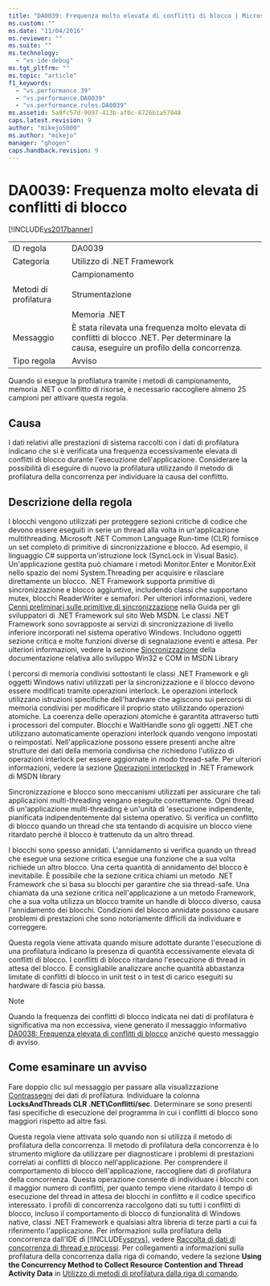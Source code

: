 ```yaml
---
title: "DA0039: Frequenza molto elevata di conflitti di blocco | Microsoft Docs"
ms.custom: ""
ms.date: "11/04/2016"
ms.reviewer: ""
ms.suite: ""
ms.technology: 
  - "vs-ide-debug"
ms.tgt_pltfrm: ""
ms.topic: "article"
f1_keywords: 
  - "vs.performance.39"
  - "vs.performance.DA0039"
  - "vs.performance.rules.DA0039"
ms.assetid: 5a9fc57d-9097-413b-af0c-8726b1a57048
caps.latest.revision: 9
author: "mikejo5000"
ms.author: "mikejo"
manager: "ghogen"
caps.handback.revision: 9
---
```

# DA0039: Frequenza molto elevata di conflitti di blocco
[!INCLUDE[vs2017banner](../code-quality/includes/vs2017banner.md)]

|||  
|-|-|  
|ID regola|DA0039|  
|Categoria|Utilizzo di .NET Framework|  
|Metodi di profilatura|Campionamento<br /><br /> Strumentazione<br /><br /> Memoria .NET|  
|Messaggio|È stata rilevata una frequenza molto elevata di conflitti di blocco .NET.  Per determinare la causa, eseguire un profilo della concorrenza.|  
|Tipo regola|Avviso|  
  
 Quando si esegue la profilatura tramite i metodi di campionamento, memoria .NET o conflitto di risorse, è necessario raccogliere almeno 25 campioni per attivare questa regola.  
  
## Causa  
 I dati relativi alle prestazioni di sistema raccolti con i dati di profilatura indicano che si è verificata una frequenza eccessivamente elevata di conflitti di blocco durante l'esecuzione dell'applicazione.  Considerare la possibilità di eseguire di nuovo la profilatura utilizzando il metodo di profilatura della concorrenza per individuare la causa del conflitto.  
  
## Descrizione della regola  
 I blocchi vengono utilizzati per proteggere sezioni critiche di codice che devono essere eseguiti in serie un thread alla volta in un'applicazione multithreading.  Microsoft .NET Common Language Run\-time \(CLR\) fornisce un set completo di primitive di sincronizzazione e blocco.  Ad esempio, il linguaggio C\# supporta un'istruzione lock \(SyncLock in Visual Basic\).  Un'applicazione gestita può chiamare i metodi Monitor.Enter e Monitor.Exit nello spazio dei nomi System.Threading per acquisire e rilasciare direttamente un blocco.  .NET Framework supporta primitive di sincronizzazione e blocco aggiuntive, includendo classi che supportano mutex, blocchi ReaderWriter e semafori.  Per ulteriori informazioni, vedere [Cenni preliminari sulle primitive di sincronizzazione](http://go.microsoft.com/fwlink/?LinkId=177867) nella Guida per gli sviluppatori di .NET Framework sul sito Web MSDN.  Le classi .NET Framework sono sovrapposte ai servizi di sincronizzazione di livello inferiore incorporati nel sistema operativo Windows.  Includono oggetti sezione critica e molte funzioni diverse di segnalazione eventi e attesa.  Per ulteriori informazioni, vedere la sezione [Sincronizzazione](http://go.microsoft.com/fwlink/?LinkId=177869) della documentazione relativa allo sviluppo Win32 e COM in MSDN Library  
  
 I percorsi di memoria condivisi sottostanti le classi .NET Framework e gli oggetti Windows nativi utilizzati per la sincronizzazione e il blocco devono essere modificati tramite operazioni interlock.  Le operazioni interlock utilizzano istruzioni specifiche dell'hardware che agiscono sui percorsi di memoria condivisi per modificare il proprio stato utilizzando operazioni atomiche.  La coerenza delle operazioni atomiche è garantita attraverso tutti i processori del computer.  Blocchi e WaitHandle sono gli oggetti .NET che utilizzano automaticamente operazioni interlock quando vengono impostati o reimpostati.  Nell'applicazione possono essere presenti anche altre strutture dei dati della memoria condivisa che richiedono l'utilizzo di operazioni interlock per essere aggiornate in modo thread\-safe.  Per ulteriori informazioni, vedere la sezione [Operazioni interlocked](http://go.microsoft.com/fwlink/?LinkId=177870) in .NET Framework di MSDN library  
  
 Sincronizzazione e blocco sono meccanismi utilizzati per assicurare che tali applicazioni multi\-threading vengano eseguite correttamente.  Ogni thread di un'applicazione multi\-threading è un'unità di 'esecuzione indipendente, pianificata indipendentemente dal sistema operativo.  Si verifica un conflitto di blocco quando un thread che sta tentando di acquisire un blocco viene ritardato perché il blocco è trattenuto da un altro thread.  
  
 I blocchi sono spesso annidati.  L'annidamento si verifica quando un thread che esegue una sezione critica esegue una funzione che a sua volta richiede un altro blocco.  Una certa quantità di annidamento del blocco è inevitabile.  È possibile che la sezione critica chiami un metodo .NET Framework che si basa su blocchi per garantire che sia thread\-safe.  Una chiamata da una sezione critica nell'applicazione a un metodo Framework, che a sua volta utilizza un blocco tramite un handle di blocco diverso, causa l'annidamento dei blocchi.  Condizioni del blocco annidate possono causare problemi di prestazioni che sono notoriamente difficili da individuare e correggere.  
  
 Questa regola viene attivata quando misure adottate durante l'esecuzione di una profilatura indicano la presenza di quantità eccessivamente elevata di conflitti di blocco.  I conflitti di blocco ritardano l'esecuzione di thread in attesa del blocco.  È consigliabile analizzare anche quantità abbastanza limitate di conflitti di blocco in unit test o in test di carico eseguiti su hardware di fascia più bassa.  
  
> [!NOTE]
>  Quando la frequenza dei conflitti di blocco indicata nei dati di profilatura è significativa ma non eccessiva, viene generato il messaggio informativo [DA0038: Frequenza elevata di conflitti di blocco](../profiling/da0038-high-rate-of-lock-contentions.md) anziché questo messaggio di avviso.  
  
## Come esaminare un avviso  
 Fare doppio clic sul messaggio per passare alla visualizzazione [Contrassegni](../profiling/marks-view.md) dei dati di profilatura.  Individuare la colonna **LocksAndThreads CLR .NET\\Conflitti\/sec**.  Determinare se sono presenti fasi specifiche di esecuzione del programma in cui i conflitti di blocco sono maggiori rispetto ad altre fasi.  
  
 Questa regola viene attivata solo quando non si utilizza il metodo di profilatura della concorrenza.  Il metodo di profilatura della concorrenza è lo strumento migliore da utilizzare per diagnosticare i problemi di prestazioni correlati ai conflitti di blocco nell'applicazione.  Per comprendere il comportamento di blocco dell'applicazione, raccogliere dati di profilatura della concorrenza.  Questa operazione consente di individuare i blocchi con il maggior numero di conflitti, per quanto tempo viene ritardato il tempo di esecuzione del thread in attesa dei blocchi in conflitto e il codice specifico interessato.  I profili di concorrenza raccolgono dati su tutti i conflitti di blocco, incluso il comportamento di blocco di funzionalità di Windows native, classi .NET Framework e qualsiasi altra libreria di terze parti a cui fa riferimento l'applicazione.  Per informazioni sulla profilatura della concorrenza dall'IDE di [!INCLUDE[vsprvs](../code-quality/includes/vsprvs_md.md)], vedere [Raccolta di dati di concorrenza di thread e processi](../profiling/collecting-thread-and-process-concurrency-data.md).  Per collegamenti a informazioni sulla profilatura della concorrenza dalla riga di comando, vedere la sezione **Using the Concurrency Method to Collect Resource Contention and Thread Activity Data** in [Utilizzo di metodi di profilatura dalla riga di comando](../profiling/using-profiling-methods-to-collect-performance-data-from-the-command-line.md).